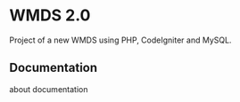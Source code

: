 WMDS 2.0
=============

Project of a new WMDS using PHP, CodeIgniter and MySQL.

Documentation
--------------

about documentation


